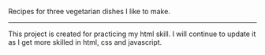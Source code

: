 Recipes for three vegetarian dishes I like to make.

----------

This project is created for practicing my html skill. I will continue to update it as I get more skilled in html, css and javascript.